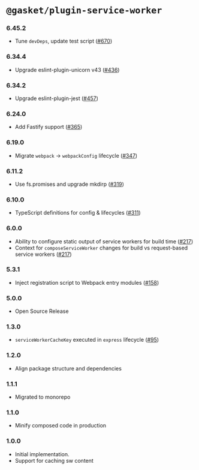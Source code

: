 # `@gasket/plugin-service-worker`

### 6.45.2

- Tune `devDeps`, update test script ([#670])

### 6.34.4

- Upgrade eslint-plugin-unicorn v43 ([#436])

### 6.34.2

- Upgrade eslint-plugin-jest ([#457])

### 6.24.0

- Add Fastify support ([#365])

### 6.19.0

- Migrate `webpack` -> `webpackConfig` lifecycle ([#347])

### 6.11.2

- Use fs.promises and upgrade mkdirp ([#319])

### 6.10.0

- TypeScript definitions for config & lifecycles ([#311])

### 6.0.0

- Ability to configure static output of service workers for build time ([#217])
- Context for `composeServiceWorker` changes for build vs request-based service workers ([#217])

### 5.3.1

- Inject registration script to Webpack entry modules ([#158])

### 5.0.0

- Open Source Release

### 1.3.0

- `serviceWorkerCacheKey` executed in `express` lifecycle ([#95])

### 1.2.0

- Align package structure and dependencies

### 1.1.1

- Migrated to monorepo

### 1.1.0

- Minify composed code in production

### 1.0.0

- Initial implementation.
- Support for caching sw content

[#95]:https://github.com/godaddy/gasket/pull/95
[#158]: https://github.com/godaddy/gasket/pull/158
[#217]: https://github.com/godaddy/gasket/pull/217
[#311]: https://github.com/godaddy/gasket/pull/311
[#319]: https://github.com/godaddy/gasket/pull/319
[#347]: https://github.com/godaddy/gasket/pull/347
[#365]: https://github.com/godaddy/gasket/pull/365
[#436]: https://github.com/godaddy/gasket/pull/436
[#457]: https://github.com/godaddy/gasket/pull/457
[#670]: https://github.com/godaddy/gasket/pull/670
